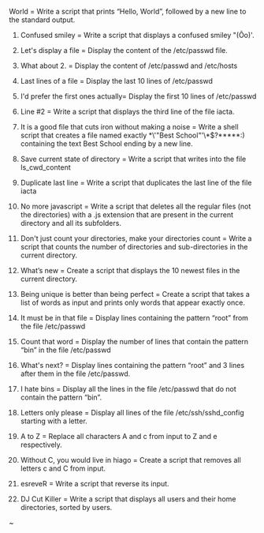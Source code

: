 
 World = Write a script that prints “Hello, World”, followed by a new line to the standard output.                              

1. Confused smiley = Write a script that displays a confused smiley "(Ôo)'.                                                             

2. Let's display a file = Display the content of the /etc/passwd file.                                                                  

3. What about 2. = Display the content of /etc/passwd and /etc/hosts                                                                    

4. Last lines of a file = Display the last 10 lines of /etc/passwd                                                                     

5. I'd prefer the first ones actually= Display the first 10 lines of /etc/passwd

6. Line #2 = Write a script that displays the third line of the file iacta.

7. It is a good file that cuts iron without making a noise = Write a shell script that creates a file named exactly \*\\'"Best School"\'\\*$\?\*\*\*\*\*:) containing the text Best School ending by a new line.

8. Save current state of directory = Write a script that writes into the file ls_cwd_content

9. Duplicate last line = Write a script that duplicates the last line of the file iacta

10. No more javascript = Write a script that deletes all the regular files (not the directories) with a .js extension that are present in the current directory and all its subfolders.

11. Don't just count your directories, make your directories count = Write a script that counts the number of directories and sub-directories in the current directory.

12. What’s new = Create a script that displays the 10 newest files in the current directory.

13. Being unique is better than being perfect = Create a script that takes a list of words as input and prints only words that appear exactly once.

14. It must be in that file = Display lines containing the pattern “root” from the file /etc/passwd

15. Count that word = Display the number of lines that contain the pattern “bin” in the file /etc/passwd

16. What's next? = Display lines containing the pattern “root” and 3 lines after them in the file /etc/passwd.

17. I hate bins = Display all the lines in the file /etc/passwd that do not contain the pattern “bin”.

18. Letters only please = Display all lines of the file /etc/ssh/sshd_config starting with a letter.

19. A to Z = Replace all characters A and c from input to Z and e respectively.

20. Without C, you would live in hiago = Create a script that removes all letters c and C from input.

21. esreveR = Write a script that reverse its input.

22. DJ Cut Killer = Write a script that displays all users and their home directories, sorted by users.

                                                        

                                                                                                                                        

~                                                                




